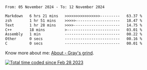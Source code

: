 <!--START_SECTION:waka-->

```txt
From: 05 November 2024 - To: 12 November 2024

Markdown   6 hrs 21 mins   >>>>>>>>>>>>>>>>---------   63.37 %
zsh        1 hr 51 mins    >>>>>--------------------   18.47 %
Text       1 hr 28 mins    >>>>---------------------   14.75 %
C++        18 mins         >------------------------   03.01 %
Assembly   1 min           -------------------------   00.22 %
Other      0 secs          -------------------------   00.16 %
C          0 secs          -------------------------   00.01 %
```

<!--END_SECTION:waka-->

<!-- [![grayxu's github stats](https://github-readme-stats.vercel.app/api?username=grayxu&count_private=true&show_icons=true)](https://github.com/grayxu) -->

Know more about me: [About - Gray's grind](https://www.grayxu.cn/).
<p align="left">
  <a href="https://wakatime.com/@c69eb31e-43a1-463f-8968-c3449e386f57"><img src="https://wakatime.com/badge/user/c69eb31e-43a1-463f-8968-c3449e386f57.svg" title="Total time coded since Feb 28 2023" /></a>
</p>

